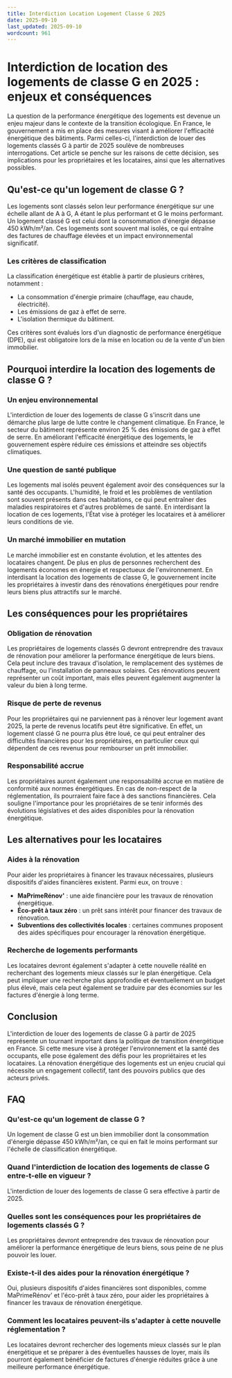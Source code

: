 ```yaml
---
title: Interdiction Location Logement Classe G 2025
date: 2025-09-10
last_updated: 2025-09-10
wordcount: 961
---
```


# Interdiction de location des logements de classe G en 2025 : enjeux et conséquences

La question de la performance énergétique des logements est devenue un enjeu majeur dans le contexte de la transition écologique. En France, le gouvernement a mis en place des mesures visant à améliorer l'efficacité énergétique des bâtiments. Parmi celles-ci, l'interdiction de louer des logements classés G à partir de 2025 soulève de nombreuses interrogations. Cet article se penche sur les raisons de cette décision, ses implications pour les propriétaires et les locataires, ainsi que les alternatives possibles.

## Qu'est-ce qu'un logement de classe G ?

Les logements sont classés selon leur performance énergétique sur une échelle allant de A à G, A étant le plus performant et G le moins performant. Un logement classé G est celui dont la consommation d'énergie dépasse 450 kWh/m²/an. Ces logements sont souvent mal isolés, ce qui entraîne des factures de chauffage élevées et un impact environnemental significatif.

### Les critères de classification

La classification énergétique est établie à partir de plusieurs critères, notamment :

- La consommation d'énergie primaire (chauffage, eau chaude, électricité).
- Les émissions de gaz à effet de serre.
- L'isolation thermique du bâtiment.

Ces critères sont évalués lors d'un diagnostic de performance énergétique (DPE), qui est obligatoire lors de la mise en location ou de la vente d'un bien immobilier.

## Pourquoi interdire la location des logements de classe G ?

### Un enjeu environnemental

L'interdiction de louer des logements de classe G s'inscrit dans une démarche plus large de lutte contre le changement climatique. En France, le secteur du bâtiment représente environ 25 % des émissions de gaz à effet de serre. En améliorant l'efficacité énergétique des logements, le gouvernement espère réduire ces émissions et atteindre ses objectifs climatiques.

### Une question de santé publique

Les logements mal isolés peuvent également avoir des conséquences sur la santé des occupants. L'humidité, le froid et les problèmes de ventilation sont souvent présents dans ces habitations, ce qui peut entraîner des maladies respiratoires et d'autres problèmes de santé. En interdisant la location de ces logements, l'État vise à protéger les locataires et à améliorer leurs conditions de vie.

### Un marché immobilier en mutation

Le marché immobilier est en constante évolution, et les attentes des locataires changent. De plus en plus de personnes recherchent des logements économes en énergie et respectueux de l'environnement. En interdisant la location des logements de classe G, le gouvernement incite les propriétaires à investir dans des rénovations énergétiques pour rendre leurs biens plus attractifs sur le marché.

## Les conséquences pour les propriétaires

### Obligation de rénovation

Les propriétaires de logements classés G devront entreprendre des travaux de rénovation pour améliorer la performance énergétique de leurs biens. Cela peut inclure des travaux d'isolation, le remplacement des systèmes de chauffage, ou l'installation de panneaux solaires. Ces rénovations peuvent représenter un coût important, mais elles peuvent également augmenter la valeur du bien à long terme.

### Risque de perte de revenus

Pour les propriétaires qui ne parviennent pas à rénover leur logement avant 2025, la perte de revenus locatifs peut être significative. En effet, un logement classé G ne pourra plus être loué, ce qui peut entraîner des difficultés financières pour les propriétaires, en particulier ceux qui dépendent de ces revenus pour rembourser un prêt immobilier.

### Responsabilité accrue

Les propriétaires auront également une responsabilité accrue en matière de conformité aux normes énergétiques. En cas de non-respect de la réglementation, ils pourraient faire face à des sanctions financières. Cela souligne l'importance pour les propriétaires de se tenir informés des évolutions législatives et des aides disponibles pour la rénovation énergétique.

## Les alternatives pour les locataires

### Aides à la rénovation

Pour aider les propriétaires à financer les travaux nécessaires, plusieurs dispositifs d'aides financières existent. Parmi eux, on trouve :

- **MaPrimeRénov'** : une aide financière pour les travaux de rénovation énergétique.
- **Éco-prêt à taux zéro** : un prêt sans intérêt pour financer des travaux de rénovation.
- **Subventions des collectivités locales** : certaines communes proposent des aides spécifiques pour encourager la rénovation énergétique.

### Recherche de logements performants

Les locataires devront également s'adapter à cette nouvelle réalité en recherchant des logements mieux classés sur le plan énergétique. Cela peut impliquer une recherche plus approfondie et éventuellement un budget plus élevé, mais cela peut également se traduire par des économies sur les factures d'énergie à long terme.

## Conclusion

L'interdiction de louer des logements de classe G à partir de 2025 représente un tournant important dans la politique de transition énergétique en France. Si cette mesure vise à protéger l'environnement et la santé des occupants, elle pose également des défis pour les propriétaires et les locataires. La rénovation énergétique des logements est un enjeu crucial qui nécessite un engagement collectif, tant des pouvoirs publics que des acteurs privés.

## FAQ

### Qu'est-ce qu'un logement de classe G ?

Un logement de classe G est un bien immobilier dont la consommation d'énergie dépasse 450 kWh/m²/an, ce qui en fait le moins performant sur l'échelle de classification énergétique.

### Quand l'interdiction de location des logements de classe G entre-t-elle en vigueur ?

L'interdiction de louer des logements de classe G sera effective à partir de 2025.

### Quelles sont les conséquences pour les propriétaires de logements classés G ?

Les propriétaires devront entreprendre des travaux de rénovation pour améliorer la performance énergétique de leurs biens, sous peine de ne plus pouvoir les louer.

### Existe-t-il des aides pour la rénovation énergétique ?

Oui, plusieurs dispositifs d'aides financières sont disponibles, comme MaPrimeRénov' et l'éco-prêt à taux zéro, pour aider les propriétaires à financer les travaux de rénovation énergétique.

### Comment les locataires peuvent-ils s'adapter à cette nouvelle réglementation ?

Les locataires devront rechercher des logements mieux classés sur le plan énergétique et se préparer à des éventuelles hausses de loyer, mais ils pourront également bénéficier de factures d'énergie réduites grâce à une meilleure performance énergétique.